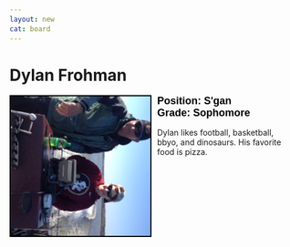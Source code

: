 ```yaml
---
layout: new
cat: board
---
```


<style>

h2 {
font-size: 18px;
color: Black;
font-family: Arial;
text-align: left;
}

div.maintext {
    -webkit-column-count: 2;
    -moz-column-count: 2;
    column-count: 2;
    margin: auto;
}

img {
    -webkit-column-span: 1;
    column-span: 1;
    -ms-transform: rotate(90deg);
    -webkit-transform: rotate(90deg);
    transform: rotate(90deg);
    display: block;
    margin: inherit;
    border: 2px solid Black;
   
p {
    -webkit-column-span: 1;
    column-span: 1;
    text-align: left;

  }
h2 {
    -webkit-column-span: 1;
    column-span: 1;

  }
</style>

# Dylan Frohman

<div class="maintext" style="max-width:540px;">
<img style="margin:auto; display:block; max-width:100%; max-height:100%" src="Dylan.jpg">
<h2> Position: S'gan <br>
Grade: Sophomore </h2>
<p style="max-width: 235px;">Dylan likes football, basketball, bbyo, and dinosaurs. His favorite food is pizza.</p>
</div>

